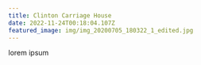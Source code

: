 ```yaml
---
title: Clinton Carriage House
date: 2022-11-24T00:18:04.107Z
featured_image: img/img_20200705_180322_1_edited.jpg
---
```

l﻿orem ipsum
